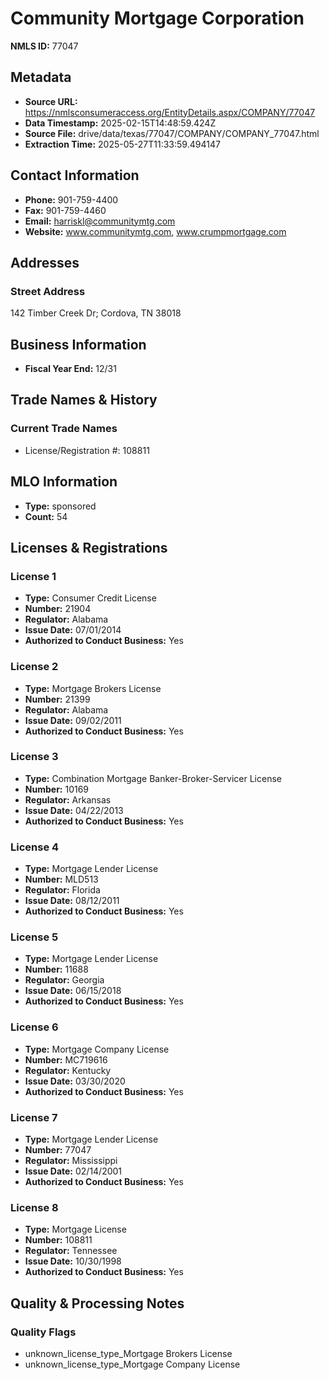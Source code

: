 # Community Mortgage Corporation

**NMLS ID:** 77047

## Metadata
- **Source URL:** https://nmlsconsumeraccess.org/EntityDetails.aspx/COMPANY/77047
- **Data Timestamp:** 2025-02-15T14:48:59.424Z
- **Source File:** drive/data/texas/77047/COMPANY/COMPANY_77047.html
- **Extraction Time:** 2025-05-27T11:33:59.494147

## Contact Information
- **Phone:** 901-759-4400
- **Fax:** 901-759-4460
- **Email:** harriskl@communitymtg.com
- **Website:** www.communitymtg.com, www.crumpmortgage.com

## Addresses
### Street Address
142 Timber Creek Dr; Cordova, TN 38018

## Business Information
- **Fiscal Year End:** 12/31

## Trade Names & History
### Current Trade Names
- License/Registration #: 108811

## MLO Information
- **Type:** sponsored
- **Count:** 54

## Licenses & Registrations

### License 1
- **Type:** Consumer Credit License
- **Number:** 21904
- **Regulator:** Alabama
- **Issue Date:** 07/01/2014
- **Authorized to Conduct Business:** Yes

### License 2
- **Type:** Mortgage Brokers License
- **Number:** 21399
- **Regulator:** Alabama
- **Issue Date:** 09/02/2011
- **Authorized to Conduct Business:** Yes

### License 3
- **Type:** Combination Mortgage Banker-Broker-Servicer License
- **Number:** 10169
- **Regulator:** Arkansas
- **Issue Date:** 04/22/2013
- **Authorized to Conduct Business:** Yes

### License 4
- **Type:** Mortgage Lender License
- **Number:** MLD513
- **Regulator:** Florida
- **Issue Date:** 08/12/2011
- **Authorized to Conduct Business:** Yes

### License 5
- **Type:** Mortgage Lender License
- **Number:** 11688
- **Regulator:** Georgia
- **Issue Date:** 06/15/2018
- **Authorized to Conduct Business:** Yes

### License 6
- **Type:** Mortgage Company License
- **Number:** MC719616
- **Regulator:** Kentucky
- **Issue Date:** 03/30/2020
- **Authorized to Conduct Business:** Yes

### License 7
- **Type:** Mortgage Lender License
- **Number:** 77047
- **Regulator:** Mississippi
- **Issue Date:** 02/14/2001
- **Authorized to Conduct Business:** Yes

### License 8
- **Type:** Mortgage License
- **Number:** 108811
- **Regulator:** Tennessee
- **Issue Date:** 10/30/1998
- **Authorized to Conduct Business:** Yes

## Quality & Processing Notes
### Quality Flags
- unknown_license_type_Mortgage Brokers License
- unknown_license_type_Mortgage Company License
